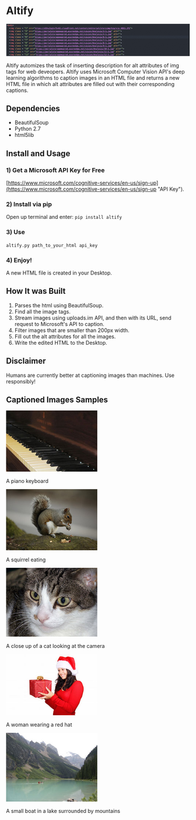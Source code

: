 # Altify

![Image for demo](images/gif.gif)

Altify automizes the task of inserting description for alt attributes of img tags for web deveopers. Altify uses Microsoft Computer Vision API's deep learning algorithms to caption images in an HTML file and returns a new HTML file in which alt attributes are filled out with their corresponding captions.


## Dependencies

- BeautifulSoup
- Python 2.7
- html5lib


## Install and Usage

### 1) Get a Microsoft API Key for Free
[https://www.microsoft.com/cognitive-services/en-us/sign-up](https://www.microsoft.com/cognitive-services/en-us/sign-up "API Key").


### 2) Install via pip

Open up terminal and enter: `pip install altify`

### 3) Use

`altify.py path_to_your_html api_key`

### 4) Enjoy!

A new HTML file is created in your Desktop.


## How It was Built

1. Parses the html using BeautifulSoup.
2. Find all the image tags.
3. Stream images using uploads.im API, and then with its URL, send request to Microsoft's API to caption.
4. Filter images that are smaller than 200px width.
4. Fill out the alt attributes for all the images.
5. Write the edited HTML to the Desktop.


## Disclaimer

Humans are currently better at captioning images than machines. Use responsibly!




## Captioned Images Samples


![Image for demo](images/piano.jpg)

A piano keyboard

![Image for demo](images/animal.jpg)

A squirrel eating

![Image for demo](images/cat.jpg)

A close up of a cat looking at the camera

![Image for demo](images/lady.jpg)

A woman wearing a red hat

![Image for demo](images/lake.jpg)

A small boat in a lake surrounded by mountains